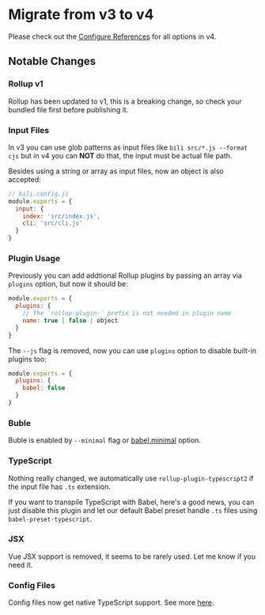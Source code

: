 # Migrate from v3 to v4

Please check out the <a href="/api/interfaces/config.html">Configure References</a> for all options in v4.

## Notable Changes

### Rollup v1

Rollup has been updated to v1, this is a breaking change, so check your bundled file first before publishing it.

### Input Files

In v3 you can use glob patterns as input files like `bili src/*.js --format cjs` but in v4 you can __NOT__ do that, the input must be actual file path. 

Besides using a string or array as input files, now an object is also accepted:

```js
// bili.config.js
module.exports = {
  input: {
    index: 'src/index.js',
    cli: 'src/cli.js'
  }
}
```

### Plugin Usage

Previously you can add addtional Rollup plugins by passing an array via `plugins` option, but now it should be:

```js
module.exports = {
  plugins: {
    // The `rollup-plugin-` prefix is not needed in plugin name
    name: true | false | object
  }
}
```

The `--js` flag is removed, now you can use `plugins` option to disable built-in plugins too:

```js
module.exports = {
  plugins: {
    babel: false
  }
}
```

### Buble

Buble is enabled by `--minimal` flag or <a href="/api/interfaces/babelpresetoptions.html#minimal">babel.minimal</a> option.

### TypeScript

Nothing really changed, we automatically use `rollup-plugin-typescript2` if the input file has `.ts` extension.

If you want to transpile TypeScript with Babel, here's a good news, you can just disable this plugin and let our default Babel preset handle `.ts` files using `babel-preset-typescript`.

### JSX

Vue JSX support is removed, it seems to be rarely used. Let me know if you need it.

### Config Files

Config files now get native TypeScript support. See more [here](../configuration-file.md).
